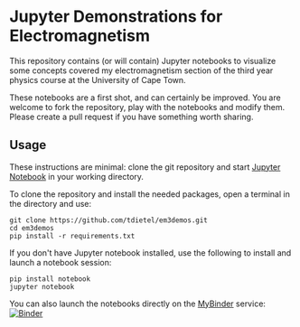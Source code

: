 
# Jupyter Demonstrations for Electromagnetism

This repository contains (or will contain) Jupyter notebooks to visualize some
concepts covered my electromagnetism section of the third year physics course at
the University of Cape Town.

These notebooks are a first shot, and can certainly be improved. You are welcome
to fork the repository, play with the notebooks and modify them. Please create a
pull request if you have something worth sharing.

## Usage

These instructions are minimal: clone the git repository and start [Jupyter
Notebook] in your working directory.

To clone the repository and install the needed packages, open a terminal in the directory and use:
```
git clone https://github.com/tdietel/em3demos.git
cd em3demos
pip install -r requirements.txt
```

If you don't have Jupyter notebook installed, use the following to install and launch a notebook session:
```
pip install notebook
jupyter notebook
```

You can also launch the notebooks directly on the [MyBinder] service: [![Binder](https://mybinder.org/badge_logo.svg)](https://mybinder.org/v2/gh/tdietel/em3demos/master)

[Jupyter Notebook]: https://jupyter.org/
[MyBinder]: https://mybinder.org
